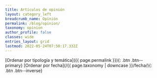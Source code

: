 ```yaml
---
title: Artículos de opinión
layout: category_left
breadcrumb_name: Opinión
permalink: /blog/opinion/
taxonomy: opinion
author_profile: false
classes: wide
entries_layout: grid
lastmod: 2022-05-24T07:50:17.332Z
---
```


[Ordenar por tipología y temática]({{ page.permalink }}){: .btn .btn--primary} 
[Ordenar por fecha](/{{ page.taxonomy | downcase }}/fecha/){: .btn .btn--inverse}

